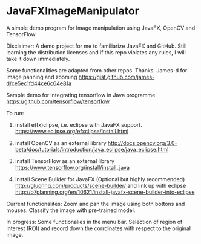 # JavaFXImageManipulator
A simple demo program for Image manipulation using JavaFX, OpenCV and TensorFlow

Disclaimer: A demo project for me to familiarize JavaFX and GitHub. Still learning the distribution licenses and if this repo violates any rules, I will take it down immediately.

Some functionalities are adapted from other repos. Thanks.
James-d for image panning and zooming
https://gist.github.com/james-d/ce5ec1fd44ce6c64e81a

Sample demo for integrating tensorflow in Java programme.
https://github.com/tensorflow/tensorflow

To run:

1. install e(fx)clipse, i.e. eclipse with JavaFX support.
https://www.eclipse.org/efxclipse/install.html 

2. install OpenCV as an external library
http://docs.opencv.org/3.0-beta/doc/tutorials/introduction/java_eclipse/java_eclipse.html

3. install TensorFlow as an external library
https://www.tensorflow.org/install/install_java

4. install Scene Bulider for JavaFX (Optional but highly recommended)
http://gluonhq.com/products/scene-builder/
and link up with eclipse
http://o7planning.org/en/10621/install-javafx-scene-builder-into-eclipse

Current functionalites:
Zoom and pan the image using both bottons and mouses.
Classify the image with pre-trained model.

In progress:
Some functionalies in the menu bar.
Selection of region of interest (ROI) and record down the corrdinates with respect to the original image.

